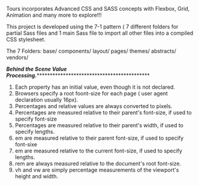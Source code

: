 Tours incorporates Advanced CSS and SASS concepts with Flexbox, Grid, Animation and many more to explore!!!

This project is developed using the 7-1 pattern ( 7 different folders for partial Sass files and 1 main Sass file to import all other files into a compiled CSS stylesheet.

The 7 Folders:
  base/
  components/
  layout/
  pages/
  themes/
  abstracts/
  vendors/

***********************Behind the Scene Value Processing.******************************************************************
  1. Each property has an initial value, even though it is not declared.
  2. Browsers specify a root foont-size for each page ( user agent declaration usually 16px).
  3. Percentages and relative values are always converted to pixels.
  4. Percentages are measured relative to their parent's font-size, if used to specify font-size
  5. Percentages are measured relative to their parent's width, if used to specify lengths.
  6. em are measured relative to their parent font-size, if used to specify font-sixe
  7. em are measured relative to the current font-size, if used to specify lengths.
  8. rem are always measured relative to the document's root font-size.
  9. vh and vw are simply percentage measurements of the viewport's height and width.
